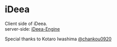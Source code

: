 # iDeea
Client side of iDeea.  
server-side: [iDeea-Engine](https://github.com/gentom/iDeea-Engine)   

Special thanks to Kotaro Iwashima [@chankou0920](https://github.com/chankou0920) 